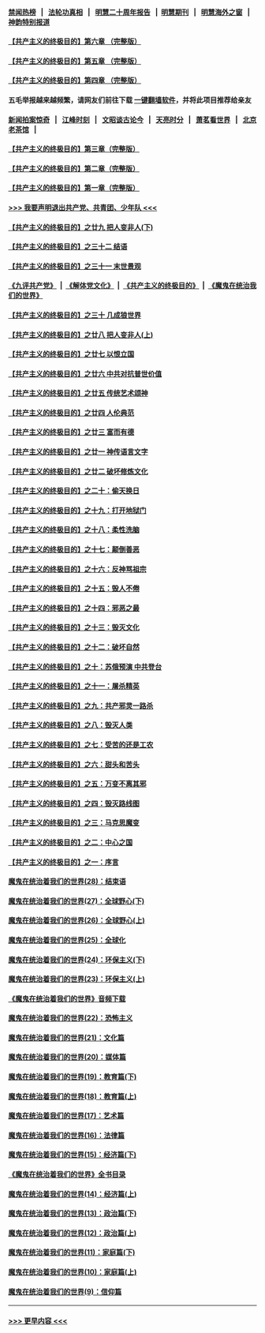 #### [禁闻热榜](热点新闻.md?=0)  &nbsp;&nbsp;|&nbsp;&nbsp; [法轮功真相](https://github.com/gfw-breaker/truth/blob/master/README.md?=0) &nbsp;&nbsp;|&nbsp;&nbsp; [明慧二十周年报告](https://github.com/gfw-breaker/mh-reports/blob/master/README.md?=0) &nbsp;&nbsp;|&nbsp;&nbsp;[明慧期刊](https://github.com/gfw-breaker/mh-qikan) &nbsp;&nbsp;|&nbsp;&nbsp; [明慧海外之窗](https://github.com/gfw-breaker/mh-news/blob/master/README.md?=0) &nbsp;&nbsp;|&nbsp;&nbsp; [神韵特别报道](https://github.com/gfw-breaker/mh-news/blob/master/shenyun.md?=0)
#### [【共产主义的终极目的】第六章 （完整版）](../pages/nsc422/n11428913.md?t=03112131) 
#### [【共产主义的终极目的】第五章 （完整版）](../pages/nsc422/n11428912.md?t=03112131) 
#### [【共产主义的终极目的】第四章 （完整版）](../pages/nsc422/n11428907.md?t=03112131) 
#### 五毛举报越来越频繁，请网友们前往下载 [一键翻墙软件](https://github.com/gfw-breaker/ssr-accounts)，并将此项目推荐给亲友
#### [新闻拍案惊奇](https://github.com/gfw-breaker/banned-news/blob/master/pages/link4.md) &nbsp;&nbsp;|&nbsp;&nbsp; [江峰时刻](https://github.com/gfw-breaker/banned-news/blob/master/pages/link4.md) &nbsp;&nbsp;|&nbsp;&nbsp; [文昭谈古论今](https://github.com/gfw-breaker/banned-news/blob/master/pages/link4.md) &nbsp;&nbsp;|&nbsp;&nbsp; [天亮时分](https://github.com/gfw-breaker/banned-news/blob/master/pages/link4.md) &nbsp;&nbsp;|&nbsp;&nbsp; [萧茗看世界](https://github.com/gfw-breaker/banned-news/blob/master/pages/link4.md) &nbsp;&nbsp;|&nbsp;&nbsp; [北京老茶馆](https://github.com/gfw-breaker/banned-news/blob/master/pages/link4.md) &nbsp;&nbsp;|&nbsp;&nbsp; 
#### [【共产主义的终极目的】第三章（完整版）](../pages/nsc422/n11428848.md?t=03112131) 
#### [【共产主义的终极目的】第二章（完整版）](../pages/nsc422/n11428831.md?t=03112131) 
#### [【共产主义的终极目的】第一章（完整版）](../pages/nsc422/n11417651.md?t=03112131) 
#### [>>> 我要声明退出共产党、共青团、少年队 <<<](https://github.com/begood0513/goodnews/blob/master/quit/letter.md) 
#### [【共产主义的终极目的】之廿九 把人变非人(下)](../pages/nsc422/n11344140.md?t=03112131) 
#### [【共产主义的终极目的】之三十二 结语](../pages/nsc422/n11360535.md?t=03112131) 
#### [【共产主义的终极目的】之三十一 末世景观](../pages/nsc422/n11351129.md?t=03112131) 
#### [《九评共产党》](https://github.com/begood0513/9ping.md/blob/master/README.md) &nbsp;|&nbsp; [《解体党文化》](../../../../jtdwh.md/blob/master/README.md)  &nbsp;|&nbsp; [《共产主义的终极目的》](../../../../gczydzjmd.md/blob/master/README.md) &nbsp;|&nbsp; [《魔鬼在统治我们的世界》](../../../../mgztzwmdsj.md/blob/master/README.md) 
#### [【共产主义的终极目的】之三十 几成狼世界](../pages/nsc422/n11348280.md?t=03112131) 
#### [【共产主义的终极目的】之廿八 把人变非人(上)](../pages/nsc422/n11340492.md?t=03112131) 
#### [【共产主义的终极目的】之廿七 以恨立国](../pages/nsc422/n11336944.md?t=03112131) 
#### [【共产主义的终极目的】之廿六 中共对抗普世价值](../pages/nsc422/n11324785.md?t=03112131) 
#### [【共产主义的终极目的】之廿五 传统艺术颂神](../pages/nsc422/n11296396.md?t=03112131) 
#### [【共产主义的终极目的】之廿四 人伦典范](../pages/nsc422/n11296397.md?t=03112131) 
#### [【共产主义的终极目的】之廿三 富而有德](../pages/nsc422/n11283598.md?t=03112131) 
#### [【共产主义的终极目的】之廿一 神传语言文字](../pages/nsc422/n11263265.md?t=03112131) 
#### [【共产主义的终极目的】之廿二 破坏修炼文化](../pages/nsc422/n11245728.md?t=03112131) 
#### [【共产主义的终极目的】之二十：偷天换日](../pages/nsc422/n11238846.md?t=03112131) 
#### [【共产主义的终极目的】之十九：打开地狱门](../pages/nsc422/n11206376.md?t=03112131) 
#### [【共产主义的终极目的】之十八：柔性洗脑](../pages/nsc422/n11199994.md?t=03112131) 
#### [【共产主义的终极目的】之十七：颠倒善恶](../pages/nsc422/n11179782.md?t=03112131) 
#### [【共产主义的终极目的】之十六：反神骂祖宗](../pages/nsc422/n11166798.md?t=03112131) 
#### [【共产主义的终极目的】之十五：毁人不倦](../pages/nsc422/n11166792.md?t=03112131) 
#### [【共产主义的终极目的】之十四：邪恶之最](../pages/nsc422/n11150249.md?t=03112131) 
#### [【共产主义的终极目的】之十三：毁灭文化](../pages/nsc422/n11135227.md?t=03112131) 
#### [【共产主义的终极目的】之十二：破坏自然](../pages/nsc422/n11135214.md?t=03112131) 
#### [【共产主义的终极目的】之十：苏俄预演 中共登台](../pages/nsc422/n11118424.md?t=03112131) 
#### [【共产主义的终极目的】之十一：屠杀精英](../pages/nsc422/n11118442.md?t=03112131) 
#### [【共产主义的终极目的】之九：共产邪灵一路杀](../pages/nsc422/n11114139.md?t=03112131) 
#### [【共产主义的终极目的】之八：毁灭人类](../pages/nsc422/n11108503.md?t=03112131) 
#### [【共产主义的终极目的】之七：受苦的还是工农](../pages/nsc422/n11101809.md?t=03112131) 
#### [【共产主义的终极目的】之六：甜头和苦头](../pages/nsc422/n11096971.md?t=03112131) 
#### [【共产主义的终极目的】之五：万变不离其邪](../pages/nsc422/n11091285.md?t=03112131) 
#### [【共产主义的终极目的】之四：毁灭路线图](../pages/nsc422/n11086284.md?t=03112131) 
#### [【共产主义的终极目的】之三：马克思魔变](../pages/nsc422/n11061941.md?t=03112131) 
#### [【共产主义的终极目的】之二：中心之国](../pages/nsc422/n11047728.md?t=03112131) 
#### [【共产主义的终极目的】之一：序言](../pages/nsc422/n11086077.md?t=03112131) 
#### [魔鬼在统治着我们的世界(28)：结束语](../pages/nsc422/n10936246.md?t=03112131) 
#### [魔鬼在统治着我们的世界(27)：全球野心(下)](../pages/nsc422/n10928319.md?t=03112131) 
#### [魔鬼在统治着我们的世界(26)：全球野心(上)](../pages/nsc422/n10900318.md?t=03112131) 
#### [魔鬼在统治着我们的世界(25)：全球化](../pages/nsc422/n10788205.md?t=03112131) 
#### [魔鬼在统治着我们的世界(24)：环保主义(下)](../pages/nsc422/n10695307.md?t=03112131) 
#### [魔鬼在统治着我们的世界(23)：环保主义(上)](../pages/nsc422/n10688613.md?t=03112131) 
#### [《魔鬼在统治着我们的世界》音频下载](../pages/nsc422/n10635553.md?t=03112131) 
#### [魔鬼在统治着我们的世界(22)：恐怖主义](../pages/nsc422/n10614727.md?t=03112131) 
#### [魔鬼在统治着我们的世界(21)：文化篇](../pages/nsc422/n10597706.md?t=03112131) 
#### [魔鬼在统治着我们的世界(20)：媒体篇](../pages/nsc422/n10586579.md?t=03112131) 
#### [魔鬼在统治着我们的世界(19)：教育篇(下)](../pages/nsc422/n10564808.md?t=03112131) 
#### [魔鬼在统治着我们的世界(18)：教育篇(上)](../pages/nsc422/n10526970.md?t=03112131) 
#### [魔鬼在统治着我们的世界(17)：艺术篇](../pages/nsc422/n10499093.md?t=03112131) 
#### [魔鬼在统治着我们的世界(16)：法律篇](../pages/nsc422/n10485969.md?t=03112131) 
#### [魔鬼在统治着我们的世界(15)：经济篇(下)](../pages/nsc422/n10469975.md?t=03112131) 
#### [《魔鬼在统治着我们的世界》全书目录](../pages/nsc422/n10464261.md?t=03112131) 
#### [魔鬼在统治着我们的世界(14)：经济篇(上)](../pages/nsc422/n10457370.md?t=03112131) 
#### [魔鬼在统治着我们的世界(13)：政治篇(下)](../pages/nsc422/n10448270.md?t=03112131) 
#### [魔鬼在统治着我们的世界(12)：政治篇(上)](../pages/nsc422/n10444576.md?t=03112131) 
#### [魔鬼在统治着我们的世界(11)：家庭篇(下)](../pages/nsc422/n10440961.md?t=03112131) 
#### [魔鬼在统治着我们的世界(10)：家庭篇(上)](../pages/nsc422/n10435448.md?t=03112131) 
#### [魔鬼在统治着我们的世界(9)：信仰篇](../pages/nsc422/n10432159.md?t=03112131) 

----
#### [ >>> 更早内容 <<< ](../indexes/nsc422-earlier.md)
